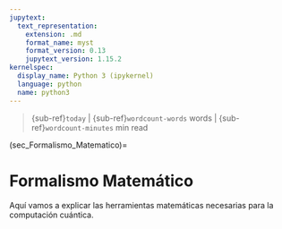 ```yaml
---
jupytext:
  text_representation:
    extension: .md
    format_name: myst
    format_version: 0.13
    jupytext_version: 1.15.2
kernelspec:
  display_name: Python 3 (ipykernel)
  language: python
  name: python3
---
```


> {sub-ref}`today` | {sub-ref}`wordcount-words` words | {sub-ref}`wordcount-minutes` min read

(sec_Formalismo_Matematico)=
# Formalismo Matemático

Aquí vamos a explicar las herramientas matemáticas necesarias para la computación cuántica.

```{tableofcontents}
```
